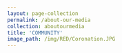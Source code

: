 ```yaml
---
layout: page-collection
permalink: /about-our-media
collection: aboutourmedia
title: 'COMMUNITY'
image_path: /img/RED/Coronation.JPG
---
```

